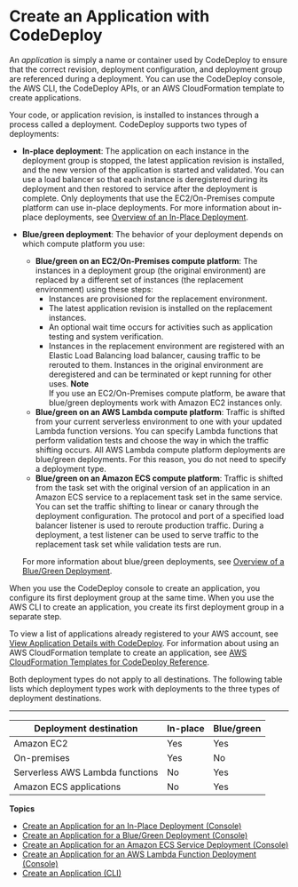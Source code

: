 # Create an Application with CodeDeploy<a name="applications-create"></a>

An *application* is simply a name or container used by CodeDeploy to ensure that the correct revision, deployment configuration, and deployment group are referenced during a deployment\. You can use the CodeDeploy console, the AWS CLI, the CodeDeploy APIs, or an AWS CloudFormation template to create applications\.

Your code, or application revision, is installed to instances through a process called a deployment\. CodeDeploy supports two types of deployments: 
+ **In\-place deployment**: The application on each instance in the deployment group is stopped, the latest application revision is installed, and the new version of the application is started and validated\. You can use a load balancer so that each instance is deregistered during its deployment and then restored to service after the deployment is complete\. Only deployments that use the EC2/On\-Premises compute platform can use in\-place deployments\. For more information about in\-place deployments, see [Overview of an In\-Place Deployment](welcome.md#welcome-deployment-overview-in-place)\.
+ **Blue/green deployment**: The behavior of your deployment depends on which compute platform you use:
  + **Blue/green on an EC2/On\-Premises compute platform**: The instances in a deployment group \(the original environment\) are replaced by a different set of instances \(the replacement environment\) using these steps:
    + Instances are provisioned for the replacement environment\.
    + The latest application revision is installed on the replacement instances\.
    + An optional wait time occurs for activities such as application testing and system verification\.
    + Instances in the replacement environment are registered with an Elastic Load Balancing load balancer, causing traffic to be rerouted to them\. Instances in the original environment are deregistered and can be terminated or kept running for other uses\.
**Note**  
If you use an EC2/On\-Premises compute platform, be aware that blue/green deployments work with Amazon EC2 instances only\.
  + **Blue/green on an AWS Lambda compute platform**: Traffic is shifted from your current serverless environment to one with your updated Lambda function versions\. You can specify Lambda functions that perform validation tests and choose the way in which the traffic shifting occurs\. All AWS Lambda compute platform deployments are blue/green deployments\. For this reason, you do not need to specify a deployment type\. 
  + **Blue/green on an Amazon ECS compute platform**: Traffic is shifted from the task set with the original version of an application in an Amazon ECS service to a replacement task set in the same service\. You can set the traffic shifting to linear or canary through the deployment configuration\. The protocol and port of a specified load balancer listener is used to reroute production traffic\. During a deployment, a test listener can be used to serve traffic to the replacement task set while validation tests are run\. 

  For more information about blue/green deployments, see [Overview of a Blue/Green Deployment](welcome.md#welcome-deployment-overview-blue-green)\.

When you use the CodeDeploy console to create an application, you configure its first deployment group at the same time\. When you use the AWS CLI to create an application, you create its first deployment group in a separate step\.

To view a list of applications already registered to your AWS account, see [View Application Details with CodeDeploy](applications-view-details.md)\. For information about using an AWS CloudFormation template to create an application, see [AWS CloudFormation Templates for CodeDeploy Reference](reference-cloudformation-templates.md)\.

 Both deployment types do not apply to all destinations\. The following table lists which deployment types work with deployments to the three types of deployment destinations\.


****  

| Deployment destination | In\-place | Blue/green | 
| --- | --- | --- | 
| Amazon EC2  | Yes | Yes | 
| On\-premises | Yes | No | 
| Serverless AWS Lambda functions | No | Yes | 
| Amazon ECS applications | No | Yes | 

**Topics**
+ [Create an Application for an In\-Place Deployment \(Console\)](applications-create-in-place.md)
+ [Create an Application for a Blue/Green Deployment \(Console\)](applications-create-blue-green.md)
+ [Create an Application for an Amazon ECS Service Deployment \(Console\)](applications-create-ecs.md)
+ [Create an Application for an AWS Lambda Function Deployment \(Console\)](applications-create-lambda.md)
+ [Create an Application \(CLI\)](applications-create-cli.md)